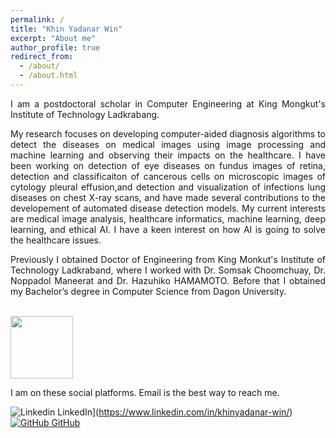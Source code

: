 ```yaml
---
permalink: /
title: "Khin Yadanar Win"
excerpt: "About me"
author_profile: true
redirect_from: 
  - /about/
  - /about.html
---
```


<p align="justify">I am a postdoctoral scholar in Computer Engineering at King Mongkut's Institute of Technology Ladkrabang.</p>

<p align="justify">My research focuses on developing computer-aided diagnosis algorithms to detect the diseases on medical images using image processing and machine learning and observing their impacts on the healthcare. I have been working on detection of eye diseases on fundus images of retina, detection and classificaiton of cancerous cells on microscopic images of cytology pleural effusion,and detection and visualization of infections lung diseases on chest X-ray scans, and have made several contributions to the developement of automated disease detection models. My current interests are medical image analysis, healthcare informatics, machine learning, deep learning, and ethical AI. I have a keen interest on how AI is going to solve the healthcare issues.</p>

<p align="justify">Previously I obtained Doctor of Engineering from King Monkut's Institute of Technology Ladkraband, where I worked with Dr. Somsak Choomchuay, Dr. Noppadol Maneerat and Dr. Hazuhiko HAMAMOTO. Before that I obtained my Bachelor’s degree in Computer Science from Dagon University.</p> <br/>

<img src="https://i.stack.imgur.com/gVE0j.png" width="100" height="100">

I am on these social platforms. Email is the best way to reach me.

![Linkedin](https://i.stack.imgur.com/gVE0j.png) LinkedIn](https://www.linkedin.com/in/khinyadanar-win/)
&nbsp;
[![GitHub](https://i.stack.imgur.com/tskMh.png) GitHub](https://github.com/kyadanarw)
<br/>
